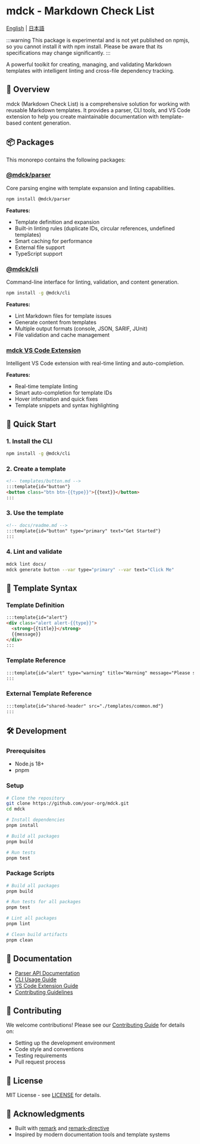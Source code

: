 # mdck - Markdown Check List

[English](./README.md) | [日本語](./README.ja.md)

:::warning
This package is experimental and is not yet published on npmjs, so you cannot install it with npm install. Please be aware that its specifications may change significantly.
:::

A powerful toolkit for creating, managing, and validating Markdown templates with intelligent linting and cross-file dependency tracking.

## 🚀 Overview

mdck (Markdown Check List) is a comprehensive solution for working with reusable Markdown templates. It provides a parser, CLI tools, and VS Code extension to help you create maintainable documentation with template-based content generation.

## 📦 Packages

This monorepo contains the following packages:

### [@mdck/parser](./packages/parser)
Core parsing engine with template expansion and linting capabilities.

```bash
npm install @mdck/parser
```

**Features:**
- Template definition and expansion
- Built-in linting rules (duplicate IDs, circular references, undefined templates)
- Smart caching for performance
- External file support
- TypeScript support

### [@mdck/cli](./packages/cli)
Command-line interface for linting, validation, and content generation.

```bash
npm install -g @mdck/cli
```

**Features:**
- Lint Markdown files for template issues
- Generate content from templates
- Multiple output formats (console, JSON, SARIF, JUnit)
- File validation and cache management

### [mdck VS Code Extension](./packages/vscode-ext)
Intelligent VS Code extension with real-time linting and auto-completion.

**Features:**
- Real-time template linting
- Smart auto-completion for template IDs
- Hover information and quick fixes
- Template snippets and syntax highlighting

## 🎯 Quick Start

### 1. Install the CLI

```bash
npm install -g @mdck/cli
```

### 2. Create a template

```markdown
<!-- templates/button.md -->
:::template{id="button"}
<button class="btn btn-{{type}}">{{text}}</button>
:::
```

### 3. Use the template

```markdown
<!-- docs/readme.md -->
:::template{id="button" type="primary" text="Get Started"}
:::
```

### 4. Lint and validate

```bash
mdck lint docs/
mdck generate button --var type="primary" --var text="Click Me"
```

## 🔧 Template Syntax

### Template Definition

```markdown
:::template{id="alert"}
<div class="alert alert-{{type}}">
  <strong>{{title}}</strong>
  {{message}}
</div>
:::
```

### Template Reference

```markdown
:::template{id="alert" type="warning" title="Warning" message="Please save your work!"}
:::
```

### External Template Reference

```markdown
:::template{id="shared-header" src="./templates/common.md"}
:::
```

## 🛠️ Development

### Prerequisites

- Node.js 18+
- pnpm

### Setup

```bash
# Clone the repository
git clone https://github.com/your-org/mdck.git
cd mdck

# Install dependencies
pnpm install

# Build all packages
pnpm build

# Run tests
pnpm test
```

### Package Scripts

```bash
# Build all packages
pnpm build

# Run tests for all packages
pnpm test

# Lint all packages
pnpm lint

# Clean build artifacts
pnpm clean
```

## 📖 Documentation

- [Parser API Documentation](./packages/parser/README.md)
- [CLI Usage Guide](./packages/cli/README.md)
- [VS Code Extension Guide](./packages/vscode-ext/README.md)
- [Contributing Guidelines](./CONTRIBUTING.md)

## 🤝 Contributing

We welcome contributions! Please see our [Contributing Guide](./CONTRIBUTING.md) for details on:

- Setting up the development environment
- Code style and conventions
- Testing requirements
- Pull request process

## 📄 License

MIT License - see [LICENSE](./LICENSE) for details.

## 🙏 Acknowledgments

- Built with [remark](https://github.com/remarkjs/remark) and [remark-directive](https://github.com/remarkjs/remark-directive)
- Inspired by modern documentation tools and template systems
